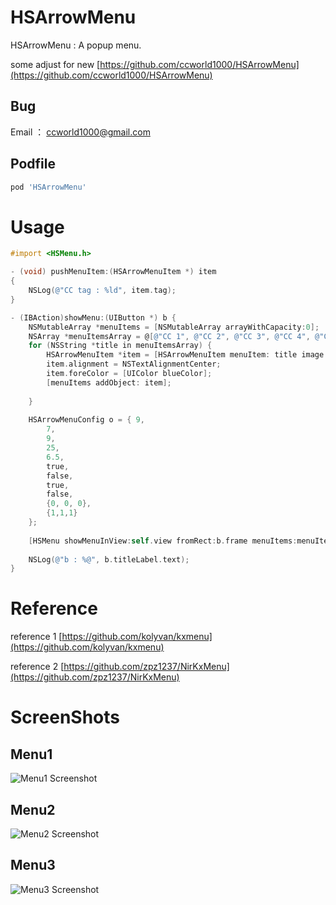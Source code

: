 # HSArrowMenu
HSArrowMenu : A popup menu.

some adjust for new [https://github.com/ccworld1000/HSArrowMenu](https://github.com/ccworld1000/HSArrowMenu)
## Bug 

Email ： <a href="mailto:ccworld1000@gmail.com">ccworld1000@gmail.com</a>

## Podfile

```ruby
pod 'HSArrowMenu'
```

# Usage

```objective-c
#import <HSMenu.h>
```

```objective-c
- (void) pushMenuItem:(HSArrowMenuItem *) item
{
    NSLog(@"CC tag : %ld", item.tag);
}

- (IBAction)showMenu:(UIButton *) b {
    NSMutableArray *menuItems = [NSMutableArray arrayWithCapacity:0];
    NSArray *menuItemsArray = @[@"CC 1", @"CC 2", @"CC 3", @"CC 4", @"CC 5", @"CC 6"];
    for (NSString *title in menuItemsArray) {
        HSArrowMenuItem *item = [HSArrowMenuItem menuItem: title image: [UIImage imageNamed:@"Touch"] target: self action:@selector(pushMenuItem:)];
        item.alignment = NSTextAlignmentCenter;
        item.foreColor = [UIColor blueColor];
        [menuItems addObject: item];
        
    }
    
    HSArrowMenuConfig o = { 9,
        7,
        9,
        25,
        6.5,
        true,
        false,
        true,
        false,
        {0, 0, 0},
        {1,1,1}
    };
    
    [HSMenu showMenuInView:self.view fromRect:b.frame menuItems:menuItems withOptions:o];
    
    NSLog(@"b : %@", b.titleLabel.text);
}
```

# Reference

reference 1 [https://github.com/kolyvan/kxmenu](https://github.com/kolyvan/kxmenu)

reference 2 [https://github.com/zpz1237/NirKxMenu](https://github.com/zpz1237/NirKxMenu)

# ScreenShots
## Menu1
![Menu1 Screenshot](https://github.com/ccworld1000/HSArrowMenu/blob/master/Documentation/menu1.gif?raw=true)

## Menu2
![Menu2 Screenshot](https://github.com/ccworld1000/HSArrowMenu/blob/master/Documentation/menu2.gif?raw=true)

## Menu3
![Menu3 Screenshot](https://github.com/ccworld1000/HSArrowMenu/blob/master/Documentation/menu3.gif?raw=true)


